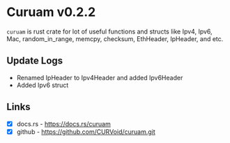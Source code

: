 # Curuam v0.2.2
`curuam` is rust crate for lot of useful functions and structs like Ipv4, Ipv6, Mac, random_in_range, memcpy, checksum, EthHeader, IpHeader, and etc.

## Update Logs
- Renamed IpHeader to Ipv4Header and added Ipv6Header
- Added Ipv6 struct

## Links
- [x] docs.rs - https://docs.rs/curuam
- [x] github - https://github.com/CURVoid/curuam.git